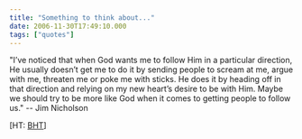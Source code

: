 ```yaml
---
title: "Something to think about..."
date: 2006-11-30T17:49:10.000
tags: ["quotes"]
---
```


"I’ve noticed that when God wants me to follow Him in a particular direction, He usually doesn’t get me to do it by sending people to scream at me, argue with me, threaten me or poke me with sticks. He does it by heading off in that direction and relying on my new heart’s desire to be with Him. Maybe we should try to be more like God when it comes to getting people to follow us." -- Jim Nicholson

\[HT: [BHT](http://www.boarsheadtavern.com/archives/2006/11/30/1247029.html)\]
